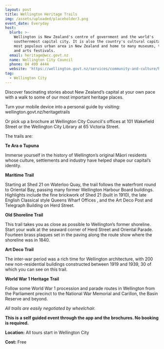 ```yaml
---
layout: post
title: Wellington Heritage Trails
img: /assets/uploaded/placeholder3.png
event_date: Everyday
host:
  blurb: >-
    Wellington is New Zealand's centre of government and the world's
    southernmost capital city. It is also the country's cultural capital, third
    most populous urban area in New Zealand and home to many museums, theatres
    and arts festivals.
  email: heritage@wcc.govt.nz
  name: Wellington City Council
  phone: 04 499 4444
  website: 'https://wellington.govt.nz/services/community-and-culture/heritage'
tag:
  - Wellington City
---
```

Discover fascinating stories about New Zealand’s capital at your own pace with a walk to some of our most important heritage places.

Turn your mobile device into a personal guide by visiting: wellington.govt.nz/heritagetrails

Or pick up a brochure at Wellington City Council's offices at 101 Wakefield Street or the Wellington City Library at 65 Victoria Street. 

The trails are: 

**Te Ara o Tupuna**

Immerse yourself in the history of Wellington’s original Māori residents whose culture, settlements and industry have helped shape our capital’s identity.

**Maritime Trail**

Starting at Shed 21 on Waterloo Quay, the trail follows the waterfront round to Oriental Bay, passing many former Wellington Harbour Board buildings. Highlights include the fine brickwork of Shed 21 (built in 1910), the late English Classical style Queens Wharf Offices, and the Art Deco Post and Telegraph Building on Herd Street.



**Old Shoreline Trail**

This trail takes you as close as possible to Wellington’s former shoreline. Start your walk at the seaward corner of Herd Street and Oriental Parade. Fourteen brass plaques set in the paving along the route show where the shoreline was in 1840.

**Art Deco Trail**

The inter-war period was a rich time for Wellington architecture, with 200 new non-residential buildings constructed between 1919 and 1939, 30 of which you can see on this trail. 

**World War 1 Heritage Trail**

Follow some World War 1 procession and parade routes in Wellington from the Parliament precinct to the National War Memorial and Carillon, the Basin Reserve and beyond.

_All trails are easily negotiated by wheelchair._



**This is a self guided event through the app and the brochures. No booking is required.**

**Location:** All tours start in Wellington City

**Cost:** Free
